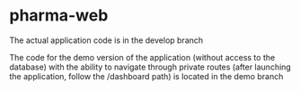 # pharma-web

The actual application code is in the develop branch

The code for the demo version of the application (without access to the database) with the ability to navigate through private routes (after launching the application, follow the /dashboard path) is located in the demo branch
